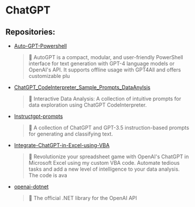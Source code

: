 # ChatGPT

## Repositories:
- [Auto-GPT-Powershell]()
	> :memo: AutoGPT is a compact, modular, and user-friendly PowerShell interface for text generation with GPT-4 language models or OpenAI's API. It supports offline usage with GPT4All and offers customizable plu
- [ChatGPT_CodeInterpreter_Sample_Prompts_DataAnylsis]()
	> :memo: Interactive Data Analysis: A collection of intuitive prompts for data exploration using ChatGPT CodeInterpreter.
- [Instructgpt-prompts]()
	> :memo: A collection of ChatGPT and GPT-3.5 instruction-based prompts for generating and classifying text.
- [Integrate-ChatGPT-in-Excel-using-VBA]()
	> :memo: Revolutionize your spreadsheet game with OpenAI's ChatGPT in Microsoft Excel using my custom VBA code. Automate tedious tasks and add a new level of intelligence to your data analysis. The code is ava
- [openai-dotnet]()
	> :memo: The official .NET library for the OpenAI API

